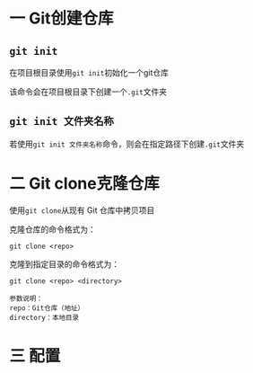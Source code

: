 # 一 Git创建仓库
## ```git init```
在项目根目录使用```git init```初始化一个git仓库

该命令会在项目根目录下创建一个```.git```文件夹
## ```git init 文件夹名称```
若使用```git init 文件夹名称```命令，则会在指定路径下创建```.git```文件夹

# 二 Git clone克隆仓库
使用```git clone```从现有 Git 仓库中拷贝项目

克隆仓库的命令格式为：
```
git clone <repo>
```

克隆到指定目录的命令格式为：
```
git clone <repo> <directory>
```

```
参数说明：
repo：Git仓库（地址）
directory：本地目录
```

# 三 配置
## 